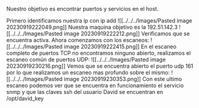 Nuestro objetivo es encontrar puertos y servicios en el host.

Primero identificamos nuestra ip con ip add
![[../../../Images/Pasted image 20230919222049.png]]
Nuestra maquina objetivo es la 192.51.142.3
![[../../../Images/Pasted image 20230919222212.png]]
Verificamos que se encuentra activa.
Ahora comenzamos con los escaneos:
![[../../../Images/Pasted image 20230919222415.png]]
En el escaneo completo de puertos TCP no encontramos ninguno abierto, realizamos el escaneo común de puertos UDP:
![[../../../Images/Pasted image 20230919230216.png]]
Vemos que se encuentra abierto el puerto udp 161 por lo que realizamos un escaneo mas profundo sobre el mismo:
![[../../../Images/Pasted image 20230919230353.png]]
Con este ultimo escaneo podemos ver que se encuentra en funcionamiento el servicio snmp y que las claves ssh del usuario David se encuentran en /opt/david_key